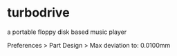 # turbodrive

a portable floppy disk based music player

Preferences > Part Design > Max deviation to: 0.0100mm
